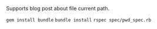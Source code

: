 Supports blog post about file current path.

`gem install bundle`
`bundle install`
`rspec spec/pwd_spec.rb`

